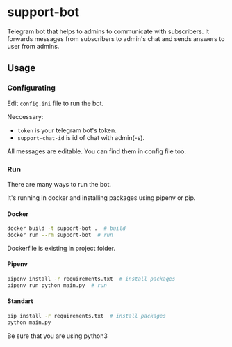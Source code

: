 # support-bot
Telegram bot that helps to admins to communicate with subscribers.
It forwards messages from subscribers to admin's chat and sends answers to user from admins.

## Usage

### Configurating

Edit `config.ini` file to run the bot.

Neccessary:
  * `token` is your telegram bot's token.
  * `support-chat-id` is id of chat with admin(-s).

All messages are editable.
You can find them in config file too.

### Run

There are many ways to run the bot.

It's running in docker and installing packages using pipenv or pip.

#### Docker

```bash
docker build -t support-bot .  # build
docker run --rm support-bot  # run
```
Dockerfile is existing in project folder.

#### Pipenv

```bash
pipenv install -r requirements.txt  # install packages
pipenv run python main.py  # run
```

#### Standart

```bash
pip install -r requirements.txt  # install packages
python main.py
```
Be sure that you are using python3
